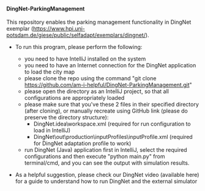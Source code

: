 #### DingNet-ParkingManagement
This repository enables the parking management functionality in DingNet exemplar (https://www.hpi.uni-potsdam.de/giese/public/selfadapt/exemplars/dingnet/).

* To run this program, please perform the following:
    - you need to have IntelliJ installed on the system
    - you need to have an Internet connection for the DingNet application to load the city map
    - please clone the repo using the command "git clone https://github.com/am-i-helpful/DingNet-ParkingManagement.git"
    - please open the directory as an IntelliJ project, so that all configurations are appropriately loaded
    - please make sure that you've these 2 files in their specified directory (after cloning), or manually recreate using GitHub link (please do preserve the directory structure):
        - DingNet\.idea\workspace.xml (required for run configuration to load in IntelliJ)
        - DingNet\out\production\inputProfiles\inputProfile.xml (required for DingNet adaptation profile to work)
    - run DingNet (Java) application first in IntelliJ, select the required configurations and then execute "python main.py" from terminal/cmd, and you can see the output with simulation results.

* As a helpful suggestion, please check our DingNet video (available here) for a guide to understand how to run DingNet and the external simulator
